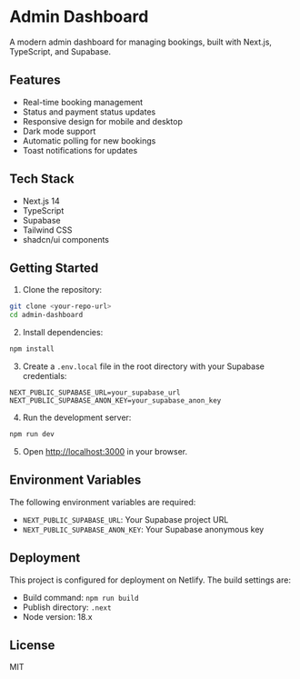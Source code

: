 # Admin Dashboard

A modern admin dashboard for managing bookings, built with Next.js, TypeScript, and Supabase.

## Features

- Real-time booking management
- Status and payment status updates
- Responsive design for mobile and desktop
- Dark mode support
- Automatic polling for new bookings
- Toast notifications for updates

## Tech Stack

- Next.js 14
- TypeScript
- Supabase
- Tailwind CSS
- shadcn/ui components

## Getting Started

1. Clone the repository:
```bash
git clone <your-repo-url>
cd admin-dashboard
```

2. Install dependencies:
```bash
npm install
```

3. Create a `.env.local` file in the root directory with your Supabase credentials:
```env
NEXT_PUBLIC_SUPABASE_URL=your_supabase_url
NEXT_PUBLIC_SUPABASE_ANON_KEY=your_supabase_anon_key
```

4. Run the development server:
```bash
npm run dev
```

5. Open [http://localhost:3000](http://localhost:3000) in your browser.

## Environment Variables

The following environment variables are required:

- `NEXT_PUBLIC_SUPABASE_URL`: Your Supabase project URL
- `NEXT_PUBLIC_SUPABASE_ANON_KEY`: Your Supabase anonymous key

## Deployment

This project is configured for deployment on Netlify. The build settings are:

- Build command: `npm run build`
- Publish directory: `.next`
- Node version: 18.x

## License

MIT